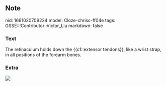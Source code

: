 ## Note
nid: 1661020709224
model: Cloze-chrisc-ff04e
tags: GSSE::!Contributor::Victor_Liu
markdown: false

### Text
The retinaculum holds down the {{c1::extensor tendons}}, like a wrist strap, in all positions of the forearm bones.

### Extra
<img src="paste-4a41cb8cdb1e84ee63bbd04525b3104ddbe95a8d.jpg">
